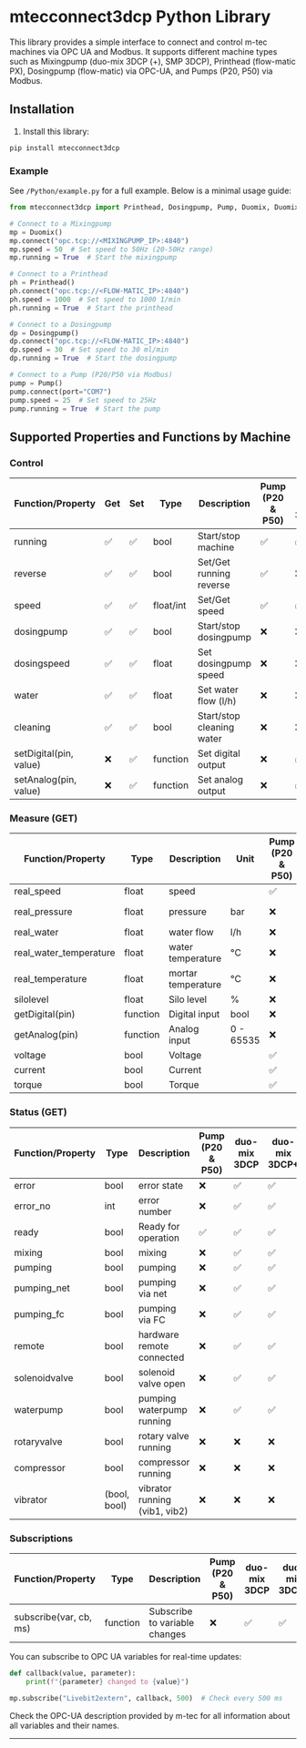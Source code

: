 # mtecconnect3dcp Python Library

This library provides a simple interface to connect and control m-tec machines via OPC UA and Modbus. It supports different machine types such as Mixingpump (duo-mix 3DCP (+), SMP 3DCP), Printhead (flow-matic PX), Dosingpump (flow-matic) via OPC-UA, and Pumps (P20, P50) via Modbus.

## Installation


1. Install this library:

```
pip install mtecconnect3dcp
```


### Example
See `/Python/example.py` for a full example. Below is a minimal usage guide:

```python
from mtecconnect3dcp import Printhead, Dosingpump, Pump, Duomix, DuomixPlus, Smp

# Connect to a Mixingpump
mp = Duomix()
mp.connect("opc.tcp://<MIXINGPUMP_IP>:4840")
mp.speed = 50  # Set speed to 50Hz (20-50Hz range)
mp.running = True  # Start the mixingpump

# Connect to a Printhead
ph = Printhead()
ph.connect("opc.tcp://<FLOW-MATIC_IP>:4840")
ph.speed = 1000  # Set speed to 1000 1/min
ph.running = True  # Start the printhead

# Connect to a Dosingpump
dp = Dosingpump()
dp.connect("opc.tcp://<FLOW-MATIC_IP>:4840")
dp.speed = 30  # Set speed to 30 ml/min
dp.running = True  # Start the dosingpump

# Connect to a Pump (P20/P50 via Modbus)
pump = Pump()
pump.connect(port="COM7")
pump.speed = 25  # Set speed to 25Hz
pump.running = True  # Start the pump
```

## Supported Properties and Functions by Machine

### Control

| Function/Property         | Get | Set | Type         | Description                        | Pump (P20 & P50)| duo-mix 3DCP | duo-mix 3DCP+ | SMP 3DCP | Dosingpump (flow-matic PX) | Printhead (flow-matic PX) |
|--------------------------|-----|-----|--------------|------------------------------------|------|---------|----------|-----|------------|-----------|
| running                  |  :white_check_mark:  |  :white_check_mark:  | bool         | Start/stop machine                 |  :white_check_mark:   |  :white_check_mark:   |  :white_check_mark:   |  :white_check_mark:   |  :white_check_mark:   |  :white_check_mark:   |
| reverse                  |  :white_check_mark:  |  :white_check_mark:  | bool         | Set/Get running reverse   |  :white_check_mark:   |  :x:   |  :x:   |  :x:   |  :x:   |  :x:   |
| speed                    |  :white_check_mark:  |  :white_check_mark:  | float/int    | Set/Get speed                      |  :white_check_mark:   |  :white_check_mark:   |  :white_check_mark:   |  :white_check_mark:   |  :white_check_mark:   |  :white_check_mark:   |
| dosingpump               |  :white_check_mark:  |  :white_check_mark:  | bool         | Start/stop dosingpump              |  :x:   |  :x:   |  :white_check_mark:   |  :x:   |  :x:   |  :x:   |
| dosingspeed              |  :white_check_mark:  |  :white_check_mark:  | float        | Set dosingpump speed               |  :x:   |  :x:   |  :white_check_mark:   |  :x:   |  :x:   |  :x:   |
| water                    |  :white_check_mark:  |  :white_check_mark:  | float        | Set water flow (l/h)               |  :x:   |  :x:   |  :white_check_mark:   |  :x:   |  :x:   |  :x:   |
| cleaning                 |  :white_check_mark:  |  :white_check_mark:  | bool         | Start/stop cleaning water          |  :x:   |  :x:   |  :x:   |  :x:   |  :white_check_mark:   |  :x:   |
| setDigital(pin, value)   |  :x:  |  :white_check_mark:  | function     | Set digital output                 |  :x:   |  :white_check_mark:   |  :white_check_mark:   |  :white_check_mark:   |  :x:   |  :x:   |
| setAnalog(pin, value)    |  :x:  |  :white_check_mark:  | function     | Set analog output                  |  :x:   |  :white_check_mark:   |  :white_check_mark:   |  :white_check_mark:   |  :x:   |  :x:   |

### Measure (GET)

| Function/Property        | Type         | Description        | Unit      | Pump (P20 & P50)| duo-mix 3DCP | duo-mix 3DCP+ | SMP 3DCP | Dosingpump (flow-matic PX) | Printhead (flow-matic PX) |
|--------------------------|--------------|--------------------|-----------|-----------------|--------------|---------------|----------|----------------------------|---------------------------|
| real_speed               | float        | speed              |           |  :white_check_mark:   |  :white_check_mark:   |  :white_check_mark:   |  :white_check_mark:   |  :white_check_mark:   |  :white_check_mark:   |
| real_pressure            | float        | pressure           | bar       |  :x:   |  :x:   |  :white_check_mark:   |  :x:   |  :white_check_mark:   |  :white_check_mark: (optional)   |
| real_water               | float        | water flow         | l/h       |  :x:   |  :x:   |  :white_check_mark:   |  :x:   |  :x:   |  :x:   |
| real_water_temperature   | float        | water temperature  | °C        |  :x:   |  :x:   |  :white_check_mark:   |  :x:   |  :x:   |  :x:   |
| real_temperature         | float        | mortar temperature | °C        |  :x:   |  :x:   |  :white_check_mark:   |  :x:   |  :x:   |  :x:   |
| silolevel                | float        | Silo level         | %         |  :x:   |  :x:   |  :x:   |  :white_check_mark:   |  :x:   |  :x:   |
| getDigital(pin)          | function     | Digital input      | bool      |  :x:   |  :white_check_mark:   |  :white_check_mark:   |  :white_check_mark:   |  :x:   |  :x:   |
| getAnalog(pin)           | function     | Analog input       | 0 - 65535 |  :x:   |  :white_check_mark:   |  :white_check_mark:   |  :white_check_mark:   |  :x:   |  :x:   |
| voltage                  | bool         | Voltage            |           |  :white_check_mark:   |  :x:   |  :x:   |  :x:   |  :x:   |  :x:   |
| current                  | bool         | Current            |           |  :white_check_mark:   |  :x:   |  :x:   |  :x:   |  :x:   |  :x:   |
| torque                   | bool         | Torque             |           |  :white_check_mark:   |  :x:   |  :x:   |  :x:   |  :x:   |  :x:   |



### Status (GET)

| Function/Property        | Type         | Description                        | Pump (P20 & P50)| duo-mix 3DCP | duo-mix 3DCP+ | SMP 3DCP | Dosingpump (flow-matic PX) | Printhead (flow-matic PX) |
|--------------------------|--------------|------------------------------------|------|---------|----------|-----|------------|-----------|
| error                    | bool         | error state                    |  :x:   |  :white_check_mark:   |  :white_check_mark:   |  :white_check_mark:   |  :white_check_mark:   |  :white_check_mark:   |
| error_no                 | int          | error number                   |  :x:   |  :white_check_mark:   |  :white_check_mark:   |  :white_check_mark:   |  :white_check_mark:   |  :white_check_mark:   |
| ready                    | bool         | Ready for operation            |  :white_check_mark:   |  :white_check_mark:   |  :white_check_mark:   |  :white_check_mark:   |  :white_check_mark:   |  :white_check_mark:   |
| mixing                   | bool         | mixing                         |  :x:   |  :white_check_mark:   |  :white_check_mark:   |  :white_check_mark:   |  :x:   |  :x:   |
| pumping                  | bool         | pumping                        |  :x:   |  :white_check_mark:   |  :white_check_mark:   |  :white_check_mark:   |  :x:   |  :x:   |
| pumping_net              | bool         | pumping via net                |  :x:   |  :white_check_mark:   |  :white_check_mark:   |  :white_check_mark:   |  :x:   |  :x:   |
| pumping_fc               | bool         | pumping via FC                 |  :x:   |  :white_check_mark:   |  :white_check_mark:   |  :white_check_mark:   |  :x:   |  :x:   |
| remote                   | bool         | hardware remote connected      |  :x:   |  :white_check_mark:   |  :white_check_mark:   |  :white_check_mark:   |  :x:   |  :x:   |
| solenoidvalve            | bool         | solenoid valve open            |  :x:   |  :white_check_mark:   |  :white_check_mark:   |  :white_check_mark:   |  :x:   |  :x:   |
| waterpump                | bool         | pumping waterpump running      |  :x:   |  :white_check_mark:   |  :white_check_mark:   |  :white_check_mark:   |  :x:   |  :x:   |
| rotaryvalve              | bool         | rotary valve running           |  :x:   |  :x:   |  :x:   |  :white_check_mark:   |  :x:   |  :x:   |
| compressor               | bool         | compressor running             |  :x:   |  :x:   |  :x:   |  :white_check_mark:   |  :x:   |  :x:   |
| vibrator                 | (bool, bool) | vibrator running (vib1, vib2)  |  :x:   |  :x:   |  :x:   |  :white_check_mark:   |  :x:   |  :x:   |

### Subscriptions

| Function/Property        | Type         | Description                        | Pump (P20 & P50)| duo-mix 3DCP | duo-mix 3DCP+ | SMP 3DCP | Dosingpump (flow-matic PX) | Printhead (flow-matic PX) |
|--------------------------|--------------|------------------------------------|------|---------|----------|-----|------------|-----------|
| subscribe(var, cb, ms)   | function     | Subscribe to variable changes      |  :x:   |  :white_check_mark:   |  :white_check_mark:   |  :white_check_mark:   |  :x:   |  :x:   |

You can subscribe to OPC UA variables for real-time updates:

```python
def callback(value, parameter):
    print(f"{parameter} changed to {value}")

mp.subscribe("Livebit2extern", callback, 500)  # Check every 500 ms
```

Check the OPC-UA description provided by m-tec for all information about all variables and their names.

---
